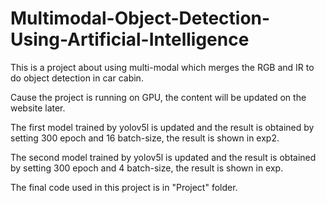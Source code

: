 # Multimodal-Object-Detection-Using-Artificial-Intelligence
This is a project about using multi-modal which merges the RGB and IR to do object detection in car cabin.

Cause the project is running on GPU, the content will be updated on the website later.

The first model trained by yolov5l is updated and the result is obtained by setting 300 epoch and 16 batch-size, the result is shown in exp2.

The second model trained by yolov5l is updated and the result is obtained by setting 300 epoch and 4 batch-size, the result is shown in exp.

The final code used in this project is in "Project" folder.
